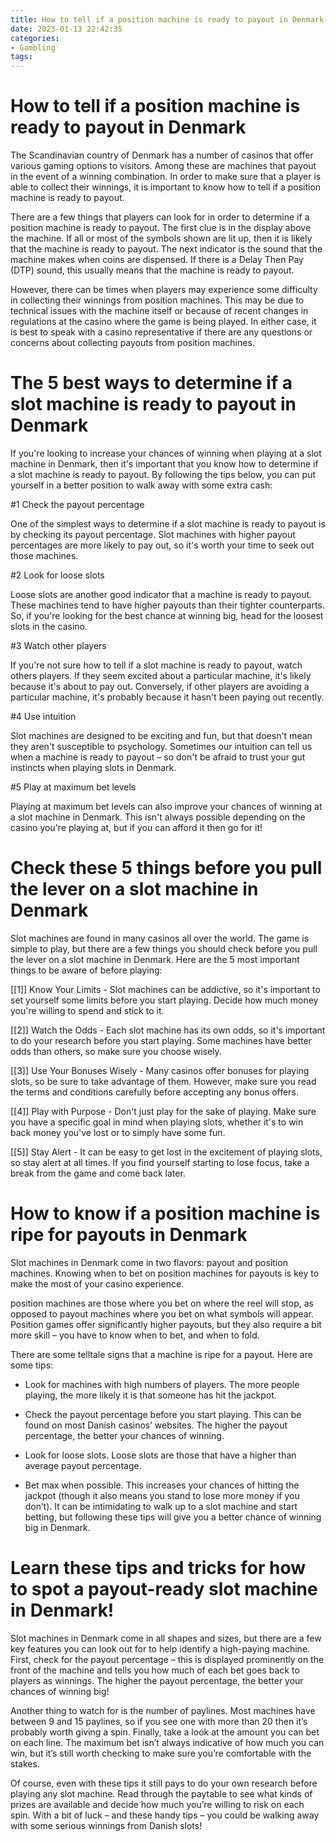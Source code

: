 ```yaml
---
title: How to tell if a position machine is ready to payout in Denmark
date: 2023-01-13 22:42:35
categories:
- Gambling
tags:
---
```



#  How to tell if a position machine is ready to payout in Denmark

The Scandinavian country of Denmark has a number of casinos that offer various gaming options to visitors. Among these are machines that payout in the event of a winning combination. In order to make sure that a player is able to collect their winnings, it is important to know how to tell if a position machine is ready to payout.

There are a few things that players can look for in order to determine if a position machine is ready to payout. The first clue is in the display above the machine. If all or most of the symbols shown are lit up, then it is likely that the machine is ready to payout. The next indicator is the sound that the machine makes when coins are dispensed. If there is a Delay Then Pay (DTP) sound, this usually means that the machine is ready to payout.

However, there can be times when players may experience some difficulty in collecting their winnings from position machines. This may be due to technical issues with the machine itself or because of recent changes in regulations at the casino where the game is being played. In either case, it is best to speak with a casino representative if there are any questions or concerns about collecting payouts from position machines.

#  The 5 best ways to determine if a slot machine is ready to payout in Denmark

If you're looking to increase your chances of winning when playing at a slot machine in Denmark, then it's important that you know how to determine if a slot machine is ready to payout. By following the tips below, you can put yourself in a better position to walk away with some extra cash:

#1 Check the payout percentage

One of the simplest ways to determine if a slot machine is ready to payout is by checking its payout percentage. Slot machines with higher payout percentages are more likely to pay out, so it's worth your time to seek out those machines.

#2 Look for loose slots

Loose slots are another good indicator that a machine is ready to payout. These machines tend to have higher payouts than their tighter counterparts. So, if you're looking for the best chance at winning big, head for the loosest slots in the casino.

#3 Watch other players

If you're not sure how to tell if a slot machine is ready to payout, watch others players. If they seem excited about a particular machine, it's likely because it's about to pay out. Conversely, if other players are avoiding a particular machine, it's probably because it hasn't been paying out recently.

#4 Use intuition

Slot machines are designed to be exciting and fun, but that doesn't mean they aren't susceptible to psychology. Sometimes our intuition can tell us when a machine is ready to payout – so don't be afraid to trust your gut instincts when playing slots in Denmark.

#5 Play at maximum bet levels

Playing at maximum bet levels can also improve your chances of winning at a slot machine in Denmark. This isn't always possible depending on the casino you're playing at, but if you can afford it then go for it!

#  Check these 5 things before you pull the lever on a slot machine in Denmark

Slot machines are found in many casinos all over the world. The game is simple to play, but there are a few things you should check before you pull the lever on a slot machine in Denmark. Here are the 5 most important things to be aware of before playing:

[[1]] Know Your Limits - Slot machines can be addictive, so it's important to set yourself some limits before you start playing. Decide how much money you're willing to spend and stick to it.

[[2]] Watch the Odds - Each slot machine has its own odds, so it's important to do your research before you start playing. Some machines have better odds than others, so make sure you choose wisely.

[[3]] Use Your Bonuses Wisely - Many casinos offer bonuses for playing slots, so be sure to take advantage of them. However, make sure you read the terms and conditions carefully before accepting any bonus offers.

[[4]] Play with Purpose - Don't just play for the sake of playing. Make sure you have a specific goal in mind when playing slots, whether it's to win back money you've lost or to simply have some fun.

[[5]] Stay Alert - It can be easy to get lost in the excitement of playing slots, so stay alert at all times. If you find yourself starting to lose focus, take a break from the game and come back later.

#  How to know if a position machine is ripe for payouts in Denmark

Slot machines in Denmark come in two flavors: payout and position machines. Knowing when to bet on position machines for payouts is key to make the most of your casino experience.

position machines are those where you bet on where the reel will stop, as opposed to payout machines where you bet on what symbols will appear. Position games offer significantly higher payouts, but they also require a bit more skill – you have to know when to bet, and when to fold.

There are some telltale signs that a machine is ripe for a payout. Here are some tips:

- Look for machines with high numbers of players. The more people playing, the more likely it is that someone has hit the jackpot.

- Check the payout percentage before you start playing. This can be found on most Danish casinos’ websites. The higher the payout percentage, the better your chances of winning.

- Look for loose slots. Loose slots are those that have a higher than average payout percentage.

- Bet max when possible. This increases your chances of hitting the jackpot (though it also means you stand to lose more money if you don’t).
It can be intimidating to walk up to a slot machine and start betting, but following these tips will give you a better chance of winning big in Denmark.

#  Learn these tips and tricks for how to spot a payout-ready slot machine in Denmark!

Slot machines in Denmark come in all shapes and sizes, but there are a few key features you can look out for to help identify a high-paying machine. First, check for the payout percentage – this is displayed prominently on the front of the machine and tells you how much of each bet goes back to players as winnings. The higher the payout percentage, the better your chances of winning big!

Another thing to watch for is the number of paylines. Most machines have between 9 and 15 paylines, so if you see one with more than 20 then it’s probably worth giving a spin. Finally, take a look at the amount you can bet on each line. The maximum bet isn’t always indicative of how much you can win, but it’s still worth checking to make sure you’re comfortable with the stakes.

Of course, even with these tips it still pays to do your own research before playing any slot machine. Read through the paytable to see what kinds of prizes are available and decide how much you’re willing to risk on each spin. With a bit of luck – and these handy tips – you could be walking away with some serious winnings from Danish slots!